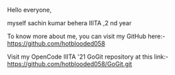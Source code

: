 Hello everyone,

myself sachin kumar behera
IIITA ,2 nd year


To know more about me, you can visit my GitHub here:-
https://github.com/hotblooded058

Visit my OpenCode IIITA '21 GoGit repository at this link:-
https://github.com/hotblooded058/GoGit.git